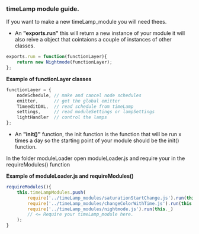 
### timeLamp module guide.

If you want to make a new timeLamp_module you will need thees.


* An **"exports.run"** this will return a new instance of your module it will also reive a object that cointaions a couple of instances of other classes.

```javascript
exports.run = function(functionLayer){
    return new Nightmode(functionLayer);
};
```
**Example of functionLayer classes**
```javascript
functionLayer = {
    nodeSchedule, // make and cancel node schedules
    emitter,      // get the global emitter
    TimeeditDAL,  // read schedule from timeLamp
    settings,     // read moduleSettings or lampSettings
    lightHandler  // control the lamps
};
```
* An **"init()"** function, the init function is the function that will be run x times a day so the starting point of your module should be the init() function.


In the folder moduleLoader open moduleLoader.js and require your in the requireModules() function

**Example of moduleLoader.js and requireModules()**
```javascript
requireModules(){
    this.timeLampModules.push(
        require('../timeLamp_modules/saturationStartChange.js').run(this._),
        require('../timeLamp_modules/changeColorWithTime.js').run(this._),
        require('../timeLamp_modules/nightmode.js').run(this._)
        // <= Require your timeLamp_module here.
    );
}
```

